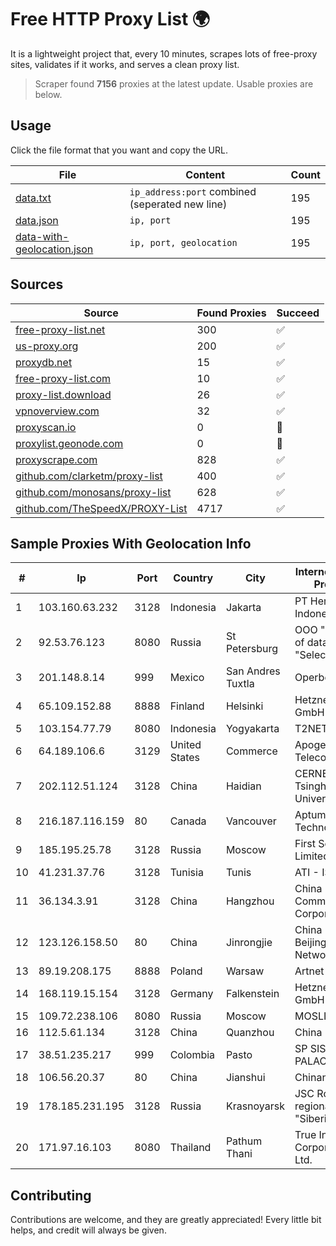 
# Free HTTP Proxy List 🌍

It is a lightweight project that, every 10 minutes, scrapes lots of free-proxy sites, validates if it works, and serves a clean proxy list.


> Scraper found **7156** proxies at the latest update. Usable proxies are below.

## Usage

Click the file format that you want and copy the URL.


|File|Content|Count|
|----|-------|-----|
|[data.txt](https://raw.githubusercontent.com/themiralay/Proxy-List-World/master/data.txt)|`ip_address:port` combined (seperated new line)|195|
|[data.json](https://raw.githubusercontent.com/themiralay/Proxy-List-World/master/data.json)|`ip, port`|195|
|[data-with-geolocation.json](https://raw.githubusercontent.com/themiralay/Proxy-List-World/master/data-with-geolocation.json)|`ip, port, geolocation`|195|

## Sources

|Source|Found Proxies|Succeed|
|------|-------------|-------|
|[free-proxy-list.net](https://free-proxy-list.net)|300|✅|
|[us-proxy.org](https://www.us-proxy.org)|200|✅|
|[proxydb.net](http://proxydb.net)|15|✅|
|[free-proxy-list.com](https://free-proxy-list.com/?page=&port=&type%5B%5D=http&type%5B%5D=https&up_time=0&search=Search)|10|✅|
|[proxy-list.download](https://www.proxy-list.download/HTTP)|26|✅|
|[vpnoverview.com](https://vpnoverview.com/privacy/anonymous-browsing/free-proxy-servers)|32|✅|
|[proxyscan.io](https://www.proxyscan.io)|0|🚫|
|[proxylist.geonode.com](https://proxylist.geonode.com/api/proxy-list?limit=300&page=1&sort_by=lastChecked&sort_type=desc&protocols=http,https)|0|🚫|
|[proxyscrape.com](https://api.proxyscrape.com/v2/?request=displayproxies&protocol=http&timeout=10000&country=all&ssl=all&anonymity=all)|828|✅|
|[github.com/clarketm/proxy-list](https://raw.githubusercontent.com/clarketm/proxy-list/master/proxy-list-raw.txt)|400|✅|
|[github.com/monosans/proxy-list](https://raw.githubusercontent.com/monosans/proxy-list/main/proxies/http.txt)|628|✅|
|[github.com/TheSpeedX/PROXY-List](https://raw.githubusercontent.com/TheSpeedX/PROXY-List/master/http.txt)|4717|✅|


## Sample Proxies With Geolocation Info

|#|Ip|Port|Country|City|Internet Service Provider|
|-|--|----|-------|----|-------------------------|
|1|103.160.63.232|3128|Indonesia|Jakarta|PT Herza Digital Indonesia|
|2|92.53.76.123|8080|Russia|St Petersburg|OOO "Network of data-centers "Selectel"|
|3|201.148.8.14|999|Mexico|San Andres Tuxtla|Operbes|
|4|65.109.152.88|8888|Finland|Helsinki|Hetzner Online GmbH|
|5|103.154.77.79|8080|Indonesia|Yogyakarta|T2NET|
|6|64.189.106.6|3129|United States|Commerce|Apogee Telecom Inc.|
|7|202.112.51.124|3128|China|Haidian|CERNET2 IX at Tsinghua University|
|8|216.187.116.159|80|Canada|Vancouver|Aptum Technologies|
|9|185.195.25.78|3128|Russia|Moscow|First Server Limited|
|10|41.231.37.76|3128|Tunisia|Tunis|ATI - ISP|
|11|36.134.3.91|3128|China|Hangzhou|China Mobile Communications Corporation|
|12|123.126.158.50|80|China|Jinrongjie|China Unicom Beijing Province Network|
|13|89.19.208.175|8888|Poland|Warsaw|Artnet Sp. z o.o.|
|14|168.119.15.154|3128|Germany|Falkenstein|Hetzner Online GmbH|
|15|109.72.238.106|8080|Russia|Moscow|MOSLINE|
|16|112.5.61.134|3128|China|Quanzhou|China Mobile|
|17|38.51.235.217|999|Colombia|Pasto|SP SISTEMAS PALACIOS LTDA|
|18|106.56.20.37|80|China|Jianshui|Chinanet|
|19|178.185.231.195|3128|Russia|Krasnoyarsk|JSC Rostelecom regional branch "Siberia"|
|20|171.97.16.103|8080|Thailand|Pathum Thani|True Internet Corporation CO. Ltd.|



## Contributing

Contributions are welcome, and they are greatly appreciated! Every
little bit helps, and credit will always be given.

